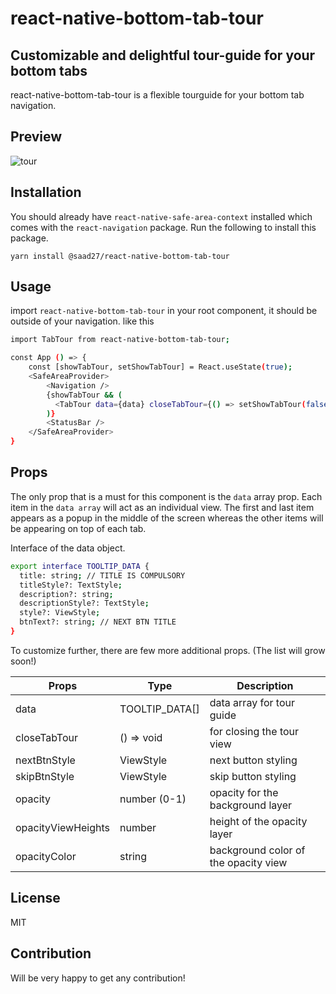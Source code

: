 # react-native-bottom-tab-tour
## Customizable and delightful tour-guide for your bottom tabs

react-native-bottom-tab-tour is a flexible tourguide for your bottom tab navigation.

## Preview
![tour](https://user-images.githubusercontent.com/13269141/150741308-e6315941-ee2a-4976-8e75-ed266139a05e.gif)

## Installation
You should already have `react-native-safe-area-context` installed which comes with the `react-navigation` package. Run the following to install this package.
```
yarn install @saad27/react-native-bottom-tab-tour
```

## Usage
import `react-native-bottom-tab-tour` in your root component, it should be outside of your navigation. like this 
```sh
import TabTour from react-native-bottom-tab-tour;

const App () => {
    const [showTabTour, setShowTabTour] = React.useState(true);
    <SafeAreaProvider>
        <Navigation />
        {showTabTour && (
          <TabTour data={data} closeTabTour={() => setShowTabTour(false)} />
        )}
        <StatusBar />
    </SafeAreaProvider>    
}
```
## Props
The only prop that is a must for this component is the `data` array prop. Each item in the `data array` will act as an individual view. The first and last item appears as a popup in the middle of the screen whereas the other items will be appearing on top of each tab.

Interface of the data object.
```sh
export interface TOOLTIP_DATA {
  title: string; // TITLE IS COMPULSORY
  titleStyle?: TextStyle;
  description?: string;
  descriptionStyle?: TextStyle;
  style?: ViewStyle;
  btnText?: string; // NEXT BTN TITLE
}
```

To customize further, there are few more additional props. (The list will grow soon!)


| Props | Type | Description
| ------ | ------ | ------ |
| data | TOOLTIP_DATA[] | data array for tour guide
| closeTabTour | () => void | for closing the tour view
| nextBtnStyle | ViewStyle | next button styling
| skipBtnStyle | ViewStyle | skip button styling
| opacity | number (0-1) | opacity for the background layer
| opacityViewHeights | number | height of the opacity layer
| opacityColor | string | background color of the opacity view


## License
MIT

## Contribution
Will be very happy to get any contribution!
